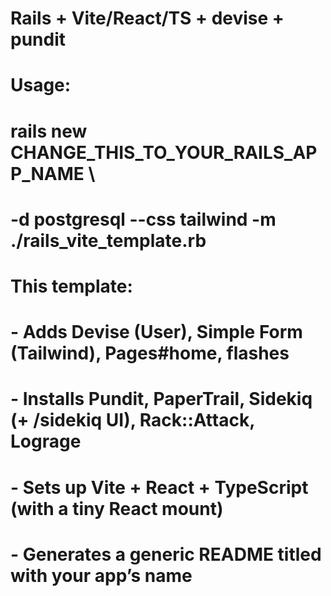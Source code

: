 # Rails + Vite/React/TS + devise + pundit
#
# Usage:
#   rails new CHANGE_THIS_TO_YOUR_RAILS_APP_NAME \
#     -d postgresql --css tailwind -m ./rails_vite_template.rb
#
# This template:
# - Adds Devise (User), Simple Form (Tailwind), Pages#home, flashes
# - Installs Pundit, PaperTrail, Sidekiq (+ /sidekiq UI), Rack::Attack, Lograge
# - Sets up Vite + React + TypeScript (with a tiny React mount)
# - Generates a generic README titled with your app’s name

